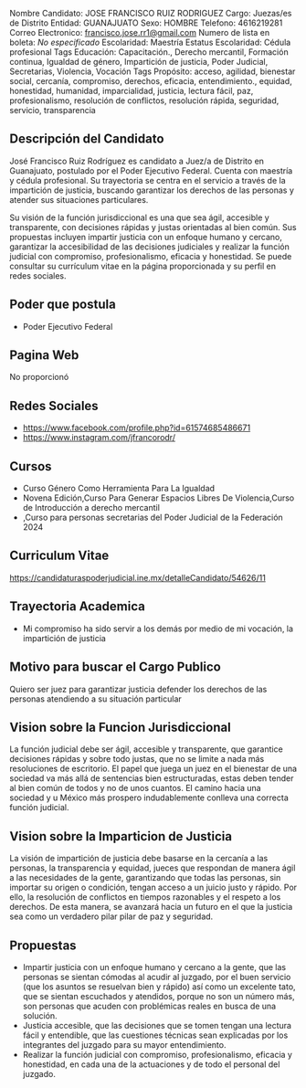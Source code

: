 Nombre Candidato: JOSE FRANCISCO RUIZ RODRIGUEZ
Cargo: Juezas/es de Distrito
Entidad: GUANAJUATO
Sexo: HOMBRE
Telefono: 4616219281
Correo Electronico: francisco.jose.rr1@gmail.com
Numero de lista en boleta: *No especificado*
Escolaridad: Maestría
Estatus Escolaridad: Cédula profesional
Tags Educación: Capacitación., Derecho mercantil, Formación continua, Igualdad de género, Impartición de justicia, Poder Judicial, Secretarias, Violencia, Vocación
Tags Propósito: acceso, agilidad, bienestar social, cercanía, compromiso, derechos, eficacia, entendimiento., equidad, honestidad, humanidad, imparcialidad, justicia, lectura fácil, paz, profesionalismo, resolución de conflictos, resolución rápida, seguridad, servicio, transparencia


## Descripción del Candidato 

José Francisco Ruiz Rodríguez es candidato a Juez/a de Distrito en Guanajuato, postulado por el Poder Ejecutivo Federal. Cuenta con maestría y cédula profesional. Su trayectoria se centra en el servicio a través de la impartición de justicia, buscando garantizar los derechos de las personas y atender sus situaciones particulares.

Su visión de la función jurisdiccional es una que sea ágil, accesible y transparente, con decisiones rápidas y justas orientadas al bien común. Sus propuestas incluyen impartir justicia con un enfoque humano y cercano, garantizar la accesibilidad de las decisiones judiciales y realizar la función judicial con compromiso, profesionalismo, eficacia y honestidad.  Se puede consultar su currículum vitae en la página proporcionada y su perfil en redes sociales.


## Poder que postula

- Poder Ejecutivo Federal


## Pagina Web

No proporcionó


## Redes Sociales

- https://www.facebook.com/profile.php?id=61574685486671
- https://www.instagram.com/jfrancorodr/


## Cursos

- Curso Género Como Herramienta Para La Igualdad
- Novena Edición,Curso Para Generar Espacios Libres De Violencia,Curso de Introducción a derecho mercantil
- ,Curso para personas secretarias del Poder Judicial de la Federación 2024


## Curriculum Vitae

https://candidaturaspoderjudicial.ine.mx/detalleCandidato/54626/11


## Trayectoria Academica

- Mi compromiso ha sido servir a los demás por medio de mi vocación, la impartición de justicia


## Motivo para buscar el Cargo Publico

Quiero ser juez para garantizar justicia defender los derechos de las personas atendiendo a su situación particular


## Vision sobre la Funcion Jurisdiccional

La función judicial debe ser ágil, accesible y transparente, que garantice decisiones rápidas y sobre todo justas, que no se limite a nada más resoluciones de escritorio. El papel que juega un juez en el bienestar de una sociedad va más allá de sentencias bien estructuradas, estas deben tender al bien común de todos y no de unos cuantos. El camino hacia una sociedad y u México más prospero indudablemente conlleva una correcta función judicial.


## Vision sobre la Imparticion de Justicia

La visión de impartición de justicia debe basarse en la cercanía a las personas, la transparencia y equidad, jueces que respondan de manera ágil a las necesidades de la gente, garantizando que todas las personas, sin importar su origen o condición, tengan acceso a un juicio justo y rápido. Por ello, la resolución de conflictos en tiempos razonables y el respeto a los derechos. De esta manera, se avanzará hacia un futuro en el que la justicia sea como un verdadero pilar pilar de paz y seguridad.


## Propuestas

- Impartir justicia con un enfoque humano y cercano a la gente, que las personas se sientan cómodas al acudir al juzgado, por el buen servicio (que los asuntos se resuelvan bien y rápido) así como un excelente tato, que se sientan escuchados y atendidos, porque no son un número más, son personas que acuden con problémicas reales en busca de una solución.
- Justicia accesible, que las decisiones que se tomen tengan una lectura fácil y entendible, que las cuestiones técnicas sean explicadas por los integrantes del juzgado para su mayor entendimiento.
- Realizar la función judicial con compromiso, profesionalismo, eficacia y honestidad, en cada una de la actuaciones y de todo el personal del juzgado.


